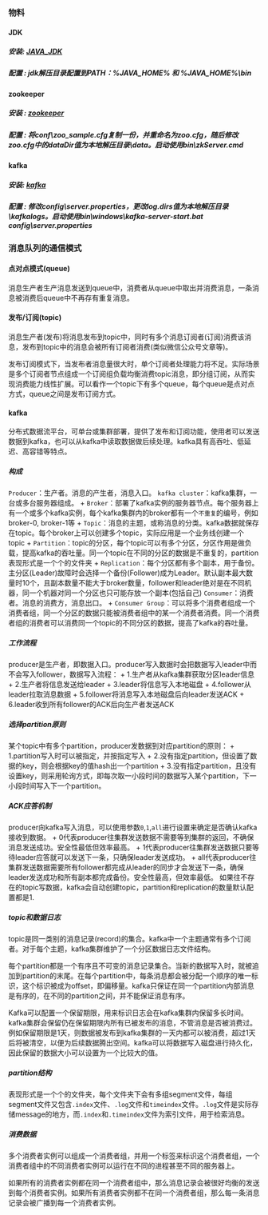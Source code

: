 ### 物料
#### JDK 
##### 安装: [JAVA_JDK](https://www.oracle.com/java/technologies/downloads/)
##### 配置 : jdk解压目录配置到PATH：%JAVA_HOME% 和 %JAVA_HOME%\bin
#### zookeeper 
##### 安装 : [zookeeper](https://github.com/apache/zookeeper/tags)
##### 配置 : 将conf\zoo_sample.cfg复制一份，并重命名为zoo.cfg，随后修改zoo.cfg中的dataDir值为本地解压目录\data。启动使用bin\zkServer.cmd
#### kafka 
##### 安装: [kafka](https://github.com/apache/kafka/tags)
##### 配置 : 修改config\server.properties，更改log.dirs值为本地解压目录\kafkalogs。启动使用bin\windows\kafka-server-start.bat config\server.properties

### 消息队列的通信模式
#### 点对点模式(queue)
消息生产者生产消息发送到queue中，消费者从queue中取出并消费消息，一条消息被消费后queue中不再存有重复消息。

#### 发布/订阅(topic)
消息生产者(发布)将消息发布到topic中，同时有多个消息订阅者(订阅)消费该消息，发布到topic中的消息会被所有订阅者消费(类似微信公众号文章等)。

发布订阅模式下，当发布者消息量很大时，单个订阅者处理能力将不足。实际场景是多个订阅者节点组成一个订阅组负载均衡消费topic消息，即分组订阅，从而实现消费能力线性扩展。可以看作一个topic下有多个queue，每个queue是点对点方式，queue之间是发布订阅方式。

#### kafka
分布式数据流平台，可单台或集群部署，提供了发布和订阅功能，使用者可以发送数据到kafka，也可以从kafka中读取数据做后续处理。kafka具有高吞吐、低延迟、高容错等特点。
##### 构成
`Producer`：生产者。消息的产生者，消息入口。
`kafka cluster`：kafka集群，一台或多台服务器组成。
    + `Broker`：部署了kafka实例的服务器节点。每个服务器上有一个或多个kafka实例，每个kafka集群内的broker都有一个`不重复`的编号，例如broker-0, broker-1等
    + `Topic`：消息的主题，或称消息的分类。kafka数据就保存在topic。每个broker上可以创建多个topic，实际应用是一个业务线创建一个topic
    + `Partition`：topic的分区，每个topic可以有多个分区，分区作用是做负载，提高kafka的吞吐量。同一个topic在不同的分区的数据是不重复的，partition表现形式是一个个的文件夹
    + `Replication`：每个分区都有多个副本，用于备份。主分区(Leader)故障时会选择一个备份(Follower)成为Leader。默认副本最大数量时10个，且副本数量不能大于broker数量，follower和leader绝对是在不同机器，同一个机器对同一个分区也只可能存放一个副本(包括自己)
`Consumer`：消费者。消息的消费方，消息出口。
    + `Consumer Group`：可以将多个消费者组成一个消费者组，同一个分区的数据只能被消费者组中的某一个消费者消费。同一个消费者组的消费者可以消费同一个topic的不同分区的数据，提高了kafka的吞吐量。
##### 工作流程
producer是生产者，即数据入口。producer写入数据时会把数据写入leader中而不会写入follower，数据写入流程：
    + 1.生产者从kafka集群获取分区leader信息
    + 2.生产者将信息发送给leader
    + 3.leader将信息写入本地磁盘
    + 4.follower从leader拉取消息数据
    + 5.follower将消息写入本地磁盘后向leader发送ACK
    + 6.leader收到所有follower的ACK后向生产者发送ACK
##### 选择partition原则
某个topic中有多个partition，producer发数据到对应partition的原则：
    + 1.partition写入时可以被指定，并按指定写入
    + 2.没有指定partition，但设置了数据的key，则会根据key的值hash出一个partition
    + 3.没有指定partition，且没有设置key，则采用轮询方式，即每次取一小段时间的数据写入某个partition，下一小段时间写入下一个partition。
##### ACK应答机制
producer向kafka写入消息，可以使用参数`0`,`1`,`all`进行设置来确定是否确认kafka接收到数据。
    + 0代表producer往集群发送数据不需要等到集群的返回，不确保消息发送成功。安全性最低但效率最高。
    + 1代表producer往集群发送数据只要等待leader应答就可以发送下一条，只确保leader发送成功。
    + all代表producer往集群发送数据需要所有follower都完成从leader的同步才会发送下一条，确保leader发送成功和所有副本都完成备份。安全性最高，但效率最低。
如果往不存在的topic写数据，kafka会自动创建topic，partition和replication的数量默认配置都是1.
##### topic和数据日志
topic是同一类别的消息记录(record)的集合。kafka中一个主题通常有多个订阅者。对于每个主题，kafka集群维护了一个分区数据日志文件结构。

每个partition都是一个有序且不可变的消息记录集合。当新的数据写入时，就被追加到partition的末尾。在每个partition中，每条消息都会被分配一个顺序的唯一标识，这个标识被成为offset，即偏移量。kafka只保证在同一个partition内部消息是有序的，在不同的partition之间，并不能保证消息有序。

Kafka可以配置一个保留期限，用来标识日志会在kafka集群内保留多长时间。kafka集群会保留仍在保留期限内所有已被发布的消息，不管消息是否被消费过。例如保留期限是1天，则数据被发布到kafka集群的一天内都可以被消费，超过1天后将被清空，以便为后续数据腾出空间。kafka可以将数据写入磁盘进行持久化，因此保留的数据大小可以设置为一个比较大的值。
##### partition结构
表现形式是一个个的文件夹，每个文件夹下会有多组segment文件，每组segment文件又包含`.index`文件、`.log`文件和`timeindex`文件。`.log`文件是实际存储message的地方，而`.index`和`.timeindex`文件为索引文件，用于检索消息。
##### 消费数据
多个消费者实例可以组成一个消费者组，并用一个标签来标识这个消费者组，一个消费者组中的不同消费者实例可以运行在不同的进程甚至不同的服务器上。

如果所有的消费者实例都在同一个消费者组中，那么消息记录会被很好均衡的发送到每个消费者实例。如果所有消费者实例都不在同一个消费者组，那么每一条消息记录会被广播到每一个消费者实例。



